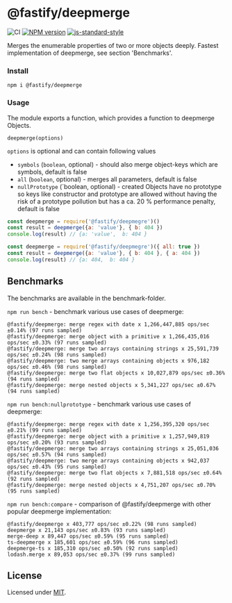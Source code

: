 # @fastify/deepmerge

![CI](https://github.com/fastify/deepmerge/workflows/CI/badge.svg)
[![NPM version](https://img.shields.io/npm/v/@fastify/deepmerge.svg?style=flat)](https://www.npmjs.com/package/@fastify/deepmerge)
[![js-standard-style](https://img.shields.io/badge/code%20style-standard-brightgreen.svg?style=flat)](https://standardjs.com/)

Merges the enumerable properties of two or more objects deeply. Fastest implementation of deepmerge, see section 'Benchmarks'.

### Install
```
npm i @fastify/deepmerge
```

### Usage

The module exports a function, which provides a function to deepmerge Objects. 

```
deepmerge(options)
```

`options` is optional and can contain following values

- `symbols` (`boolean`, optional) - should also merge object-keys which are symbols, default is false
- `all` (`boolean`, optional) - merges all parameters, default is false
- `nullPrototype` (`boolean, optional) - created Objects have no prototype so keys like constructor and prototype are allowed without having the risk of a prototype pollution but has a ca. 20 % performance penalty, default is false

```js
const deepmerge = require('@fastify/deepmegre')()
const result = deepmerge({a: 'value'}, { b: 404 })
console.log(result) // {a: 'value',  b: 404 }
```

```js
const deepmerge = require('@fastify/deepmegre')({ all: true })
const result = deepmerge({a: 'value'}, { b: 404 }, { a: 404 })
console.log(result) // {a: 404,  b: 404 }
```

## Benchmarks

The benchmarks are available in the benchmark-folder. 

`npm run bench` - benchmark various use cases of deepmerge:
```
@fastify/deepmerge: merge regex with date x 1,266,447,885 ops/sec ±0.14% (97 runs sampled)
@fastify/deepmerge: merge object with a primitive x 1,266,435,016 ops/sec ±0.33% (97 runs sampled)
@fastify/deepmerge: merge two arrays containing strings x 25,591,739 ops/sec ±0.24% (98 runs sampled)
@fastify/deepmerge: two merge arrays containing objects x 976,182 ops/sec ±0.46% (98 runs sampled)
@fastify/deepmerge: merge two flat objects x 10,027,879 ops/sec ±0.36% (94 runs sampled)
@fastify/deepmerge: merge nested objects x 5,341,227 ops/sec ±0.67% (94 runs sampled)
```

`npm run bench:nullprototype` - benchmark various use cases of deepmerge:
```
@fastify/deepmerge: merge regex with date x 1,256,395,320 ops/sec ±0.21% (99 runs sampled)
@fastify/deepmerge: merge object with a primitive x 1,257,949,819 ops/sec ±0.20% (93 runs sampled)
@fastify/deepmerge: merge two arrays containing strings x 25,051,036 ops/sec ±0.57% (94 runs sampled)
@fastify/deepmerge: two merge arrays containing objects x 942,037 ops/sec ±0.43% (95 runs sampled)
@fastify/deepmerge: merge two flat objects x 7,881,518 ops/sec ±0.64% (92 runs sampled)
@fastify/deepmerge: merge nested objects x 4,751,207 ops/sec ±0.70% (95 runs sampled)
```

`npm run bench:compare` - comparison of @fastify/deepmerge with other popular deepmerge implementation:
```
@fastify/deepmerge x 403,777 ops/sec ±0.22% (98 runs sampled)
deepmerge x 21,143 ops/sec ±0.83% (93 runs sampled)
merge-deep x 89,447 ops/sec ±0.59% (95 runs sampled)
ts-deepmerge x 185,601 ops/sec ±0.59% (96 runs sampled)
deepmerge-ts x 185,310 ops/sec ±0.50% (92 runs sampled)
lodash.merge x 89,053 ops/sec ±0.37% (99 runs sampled)
```

## License

Licensed under [MIT](./LICENSE).